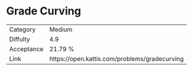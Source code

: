 # Grade Curving

<table>
    <tr>
        <td>Category</td>
        <td>Medium</td>
    </tr>
    <tr>
        <td>Diffulty</td>
        <td>4.9</td>
    </tr>
    <tr>
        <td>Acceptance</td>
        <td>21.79 %</td>
    </tr>
    <tr>
        <td>Link</td>
        <td>https://open.kattis.com/problems/gradecurving</td>
    </tr>
</table>